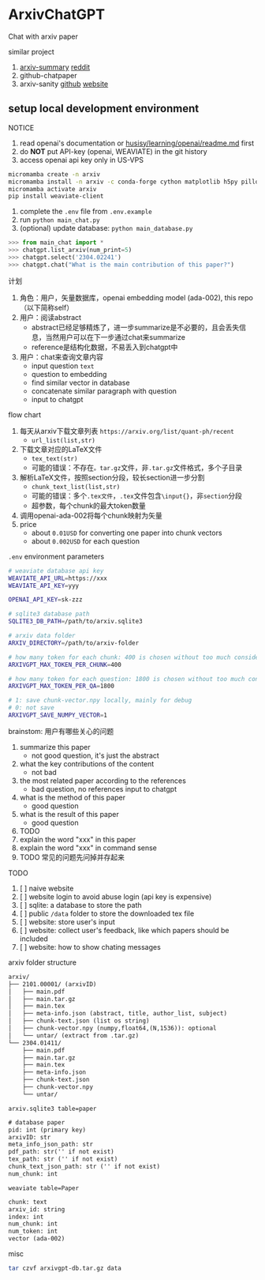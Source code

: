 # ArxivChatGPT

Chat with arxiv paper

similar project

1. [arxiv-summary](https://www.arxiv-summary.com) [reddit](https://www.reddit.com/r/MachineLearning/comments/10cgm8d/p_i_built_arxivsummarycom_a_list_of_gpt3/)
2. github-chatpaper
3. arxiv-sanity [github](https://github.com/karpathy/arxiv-sanity-lite) [website](https://arxiv-sanity-lite.com/)

## setup local development environment

NOTICE

1. read openai's documentation or [husisy/learning/openai/readme.md](https://github.com/husisy/learning/tree/master/python/openai) first
2. do **NOT** put API-key (openai, WEAVIATE) in the git history
3. access openai api key only in US-VPS

```bash
micromamba create -n arxiv
micromamba install -n arxiv -c conda-forge cython matplotlib h5py pillow protobuf scipy requests tqdm flask ipython openai python-dotenv tiktoken lxml tqdm pdfminer.six python-magic pylatexenc chardet
micromamba activate arxiv
pip install weaviate-client
```

1. complete the `.env` file from `.env.example`
2. run `python main_chat.py`
3. (optional) update database: `python main_database.py`

```Python
>>> from main_chat import *
>>> chatgpt.list_arxiv(num_print=5)
>>> chatgpt.select('2304.02241')
>>> chatgpt.chat("What is the main contribution of this paper?")
```

计划

1. 角色：用户，矢量数据库，openai embedding model (ada-002), this repo（以下简称self）
2. 用户：阅读abstract
   * abstract已经足够精炼了，进一步summarize是不必要的，且会丢失信息，当然用户可以在下一步通过chat来summarize
   * reference是结构化数据，不易丢入到chatgpt中
3. 用户：chat来查询文章内容
   * input question `text`
   * question to embedding
   * find similar vector in database
   * concatenate similar paragraph with question
   * input to chatgpt

flow chart

1. 每天从arxiv下载文章列表 `https://arxiv.org/list/quant-ph/recent`
   * `url_list(list,str)`
2. 下载文章对应的LaTeX文件
   * `tex_text(str)`
   * 可能的错误：不存在`。tar.gz`文件，非`.tar.gz`文件格式，多个子目录
3. 解析LaTeX文件，按照section分段，较长section进一步分割
   * `chunk_text_list(list,str)`
   * 可能的错误：多个`.tex文件`，`.tex`文件包含`\input{}`，非`section`分段
   * 超参数，每个chunk的最大token数量
4. 调用openai-ada-002将每个chunk映射为矢量
5. price
   * about `0.01USD` for converting one paper into chunk vectors
   * about `0.002USD` for each question

`.env` environment parameters

```bash
# weaviate database api key
WEAVIATE_API_URL=https://xxx
WEAVIATE_API_KEY=yyy

OPENAI_API_KEY=sk-zzz

# sqlite3 database path
SQLITE3_DB_PATH=/path/to/arxiv.sqlite3

# arxiv data folder
ARXIV_DIRECTORY=/path/to/arxiv-folder

# how many token for each chunk: 400 is chosen without too much consideration
ARXIVGPT_MAX_TOKEN_PER_CHUNK=400

# how many token for each question: 1800 is chosen without too much consideration
ARXIVGPT_MAX_TOKEN_PER_QA=1800

# 1: save chunk-vector.npy locally, mainly for debug
# 0: not save
ARXIVGPT_SAVE_NUMPY_VECTOR=1
```

brainstom: 用户有哪些关心的问题

1. summarize this paper
   * not good question, it's just the abstract
2. what the key contributions of the content
   * not bad
3. the most related paper according to the references
   * bad question, no references input to chatgpt
4. what is the method of this paper
   * good question
5. what is the result of this paper
   * good question
6. TODO
7. explain the word "xxx" in this paper
8. explain the word "xxx" in command sense
9. TODO 常见的问题先问掉并存起来

TODO

1. [ ] naive website
2. [ ] website login to avoid abuse login (api key is expensive)
3. [ ] sqlite: a database to store the path
4. [ ] public `/data` folder to store the downloaded tex file
5. [ ] website: store user's input
6. [ ] website: collect user's feedback, like which papers should be included
7. [ ] website: how to show chating messages

arxiv folder structure

```txt
arxiv/
├── 2101.00001/ (arxivID)
│   ├── main.pdf
│   ├── main.tar.gz
│   ├── main.tex
│   ├── meta-info.json (abstract, title, author_list, subject)
│   ├── chunk-text.json (list os string)
│   ├── chunk-vector.npy (numpy,float64,(N,1536)): optional
│   └── untar/ (extract from .tar.gz)
└── 2304.01411/
    ├── main.pdf
    ├── main.tar.gz
    ├── main.tex
    ├── meta-info.json
    ├── chunk-text.json
    ├── chunk-vector.npy
    └── untar/
```

`arxiv.sqlite3 table=paper`

```txt
# database paper
pid: int (primary key)
arxivID: str
meta_info_json_path: str
pdf_path: str('' if not exist)
tex_path: str ('' if not exist)
chunk_text_json_path: str ('' if not exist)
num_chunk: int
```

`weaviate table=Paper`

```txt
chunk: text
arxiv_id: string
index: int
num_chunk: int
num_token: int
vector (ada-002)
```

misc

```bash
tar czvf arxivgpt-db.tar.gz data
```
